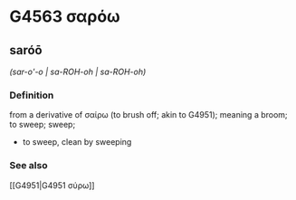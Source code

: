 # G4563 σαρόω

## saróō

_(sar-o'-o | sa-ROH-oh | sa-ROH-oh)_

### Definition

from a derivative of σαίρω (to brush off; akin to G4951); meaning a broom; to sweep; sweep; 

- to sweep, clean by sweeping

### See also

[[G4951|G4951 σύρω]]

